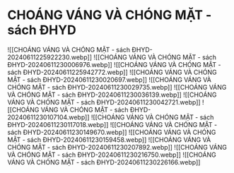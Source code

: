 # CHOÁNG VÁNG VÀ CHÓNG MẶT - sách ĐHYD
![[CHOÁNG VÁNG VÀ CHÓNG MẶT - sách ĐHYD-20240611225922230.webp]]
![[CHOÁNG VÁNG VÀ CHÓNG MẶT - sách ĐHYD-20240611230006976.webp]]
![[CHOÁNG VÁNG VÀ CHÓNG MẶT - sách ĐHYD-20240611225942772.webp]]
![[CHOÁNG VÁNG VÀ CHÓNG MẶT - sách ĐHYD-20240611230020697.webp]]
![[CHOÁNG VÁNG VÀ CHÓNG MẶT - sách ĐHYD-20240611230029735.webp]]
![[CHOÁNG VÁNG VÀ CHÓNG MẶT - sách ĐHYD-20240611230036139.webp]]
![[CHOÁNG VÁNG VÀ CHÓNG MẶT - sách ĐHYD-20240611230042721.webp]]
![[CHOÁNG VÁNG VÀ CHÓNG MẶT - sách ĐHYD-20240611230107104.webp]]
![[CHOÁNG VÁNG VÀ CHÓNG MẶT - sách ĐHYD-20240611230117018.webp]]
![[CHOÁNG VÁNG VÀ CHÓNG MẶT - sách ĐHYD-20240611230149670.webp]]
![[CHOÁNG VÁNG VÀ CHÓNG MẶT - sách ĐHYD-20240611230159458.webp]]
![[CHOÁNG VÁNG VÀ CHÓNG MẶT - sách ĐHYD-20240611230207892.webp]]
![[CHOÁNG VÁNG VÀ CHÓNG MẶT - sách ĐHYD-20240611230216750.webp]]
![[CHOÁNG VÁNG VÀ CHÓNG MẶT - sách ĐHYD-20240611230226166.webp]]





